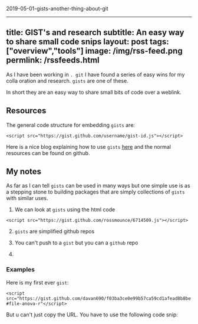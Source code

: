 2019-05-01-gists-another-thing-about-git

---
title: GIST's and research
subtitle: An easy way to share small code snips
layout: post
tags: ["overview","tools"]
image: /img/rss-feed.png
permlink: /rssfeeds.html
---

As I have been working in `. git` I have found a series of easy wins for my colla oration and research. `gists` are one of these. 

In short they are an easy way to share small bits of code over a weblink. 

## Resources

The general code structure for embedding `gists` are:

```<script src="https://gist.github.com/username/gist-id.js"></script>```

Here is a nice blog explaining how to use `gists` [here](https://www.labnol.org/internet/github-gist-tutorial/28499/) and the normal resources can be found on github.

## My notes

As far as I can tell `gists` can be used in many ways but one simple use is as a stepping stone to building packages that are simply collections of `gists` with similar uses.

1. We can look at `gists` using the html code

```<script src="https://gist.github.com/rossmounce/6714509.js"></script>```

2. `gists` are simplified github repos

3. You can't push to a `gist` but you can a `github` repo

4. 

### Examples

Here is my first ever `gist`:

```<script src="https://gist.github.com/davan690/f03ba3ce0e99b57ca59cd1afead8b8be#file-anova-r"</script>```

But u can't just copy the URL. You have to use the following code snip:



